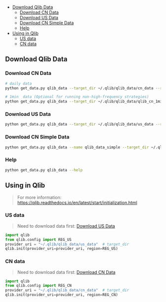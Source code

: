 
- [Download Qlib Data](#Download-Qlib-Data)
  - [Download CN Data](#Download-CN-Data)
  - [Download US Data](#Download-US-Data)
  - [Download CN Simple Data](#Download-CN-Simple-Data)
  - [Help](#Help)
- [Using in Qlib](#Using-in-Qlib)
  - [US data](#US-data)
  - [CN data](#CN-data)


## Download Qlib Data


### Download CN Data

```bash
# daily data
python get_data.py qlib_data --target_dir ~/.qlib/qlib_data/cn_data --region cn

# 1min  data (Optional for running non-high-frequency strategies)
python get_data.py qlib_data --target_dir ~/.qlib/qlib_data/qlib_cn_1min --region cn --interval 1min
```

### Download US Data


```bash
python get_data.py qlib_data --target_dir ~/.qlib/qlib_data/us_data --region us
```

### Download CN Simple Data

```bash
python get_data.py qlib_data --name qlib_data_simple --target_dir ~/.qlib/qlib_data/cn_data --region cn
```

### Help

```bash
python get_data.py qlib_data --help
```

## Using in Qlib
> For more information: https://qlib.readthedocs.io/en/latest/start/initialization.html


### US data

> Need to download data first: [Download US Data](#Download-US-Data)

```python
import qlib
from qlib.config import REG_US
provider_uri = "~/.qlib/qlib_data/us_data"  # target_dir
qlib.init(provider_uri=provider_uri, region=REG_US)
```

### CN data

> Need to download data first: [Download CN Data](#Download-CN-Data)

```python
import qlib
from qlib.config import REG_CN
provider_uri = "~/.qlib/qlib_data/cn_data"  # target_dir
qlib.init(provider_uri=provider_uri, region=REG_CN)
```
